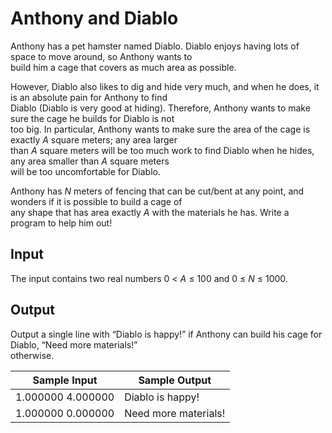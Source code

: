# Anthony and Diablo

Anthony has a pet hamster named Diablo. Diablo enjoys having lots of space to move around, so Anthony wants to\
build him a cage that covers as much area as possible.

However, Diablo also likes to dig and hide very much, and when he does, it is an absolute pain for Anthony to find\
Diablo (Diablo is very good at hiding). Therefore, Anthony wants to make sure the cage he builds for Diablo is not\
too big. In particular, Anthony wants to make sure the area of the cage is exactly *A* square meters; any area larger\
than *A* square meters will be too much work to find Diablo when he hides, any area smaller than *A* square meters\
will be too uncomfortable for Diablo.

Anthony has *N* meters of fencing that can be cut/bent at any point, and wonders if it is possible to build a cage of\
any shape that has area exactly *A* with the materials he has. Write a program to help him out!

## Input

The input contains two real numbers 0 < *A* ≤ 100 and 0 ≤ *N* ≤ 1000.

## Output

Output a single line with “Diablo is happy!” if Anthony can build his cage for Diablo, “Need more materials!”\
otherwise.

| Sample Input        | Sample Output           |
| ---                 | ---                     |
| 1.000000 4.000000   | Diablo is happy!        |
| 1.000000 0.000000   | Need more materials!    |